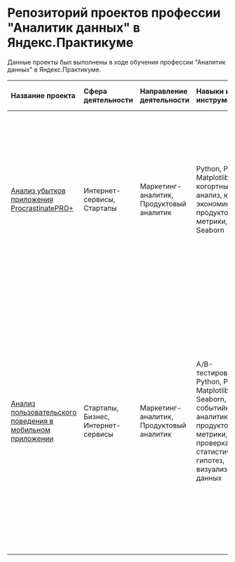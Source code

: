 # Репозиторий проектов профессии "Аналитик данных" в Яндекс.Практикуме

Данные проекты был выполнены в ходе обучения профессии "Аналитик данных" в Яндекс.Практикуме.  


| Название проекта | Сфера деятельности | Направление деятельности | Навыки и инструменты | Задачи проекта | Описание проекта | Ключевые слова проекта | 
| :---------------------- | :---------------------- | :---------------------- | :---------------------- | :---------------------- | :---------------------- | :---------------------- |
| [Анализ убытков приложения ProcrastinatePRO+](ab_test/README.md) | Интернет-сервисы, Стартапы | Маркетинг-аналитик, Продуктовый аналитик | Python, Pandas, Matplotlib, когортный анализ, юнит-экономика, продуктовые метрики, Seaborn | Задача для маркетингового аналитика развлекательного приложения Procrastinate Pro+. Несмотря на огромные вложения в рекламу, последние несколько месяцев компания терпит убытки. Ваша задача — разобраться в причинах и помочь компании выйти в плюс. | Проведен анализ данных от ProcrastinatePRO+. Рассчитаны различные метрики, использован когортный анализ: LTV, CAC, Retention rate, DAU, WAU, MAU и т.д. Использованы уже написанные ранее функции расчёта метрик. Сделаны правильные выводы по полученным данным. | обработка данных, статистика, LTV, CAC, когортный анализ |
| [Анализ пользовательского поведения в мобильном приложении](app_unit_economics/README.md) | Стартапы, Бизнес, Интернет-сервисы | Маркетинг-аналитик, Продуктовый аналитик | A/B-тестирование, Python, Pandas, Matplotlib, Seaborn, событийная аналитика, продуктовые метрики, Plotly, проверка статистических гипотез, визуализация данных | На основе данных использования мобильного приложения для продажи продуктов питания проанализировать воронку продаж, а также оценить результаты A/A/B-тестирования  | В данном проекте мной были изучены принципы событийной аналитики. Я построил воронку продаж, исследовал путь пользователей до покупки. Проанализировал результаты A/B-теста введения новых шрифтов. Сравнил 2 контрольных группы между собой, убедился в правильном разделении трафика, а затем сравнил с тестовой группой. Выявлено, что новый шрифт значительно не повлияет на поведение пользователей. | A/B-тест, визуализация, статистика |
